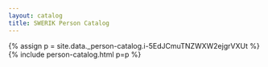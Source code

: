 ```yaml
---
layout: catalog
title: SWERIK Person Catalog
---
```

{% assign p = site.data._person-catalog.i-5EdJCmuTNZWXW2ejgrVXUt %}
{% include person-catalog.html p=p %}

